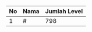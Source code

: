 | No | Nama            | Jumlah Level |
|----|-----------------|--------------|
| 1  | #    |    798        |
